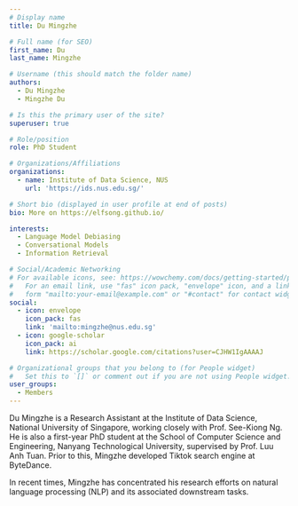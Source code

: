 ```yaml
---
# Display name
title: Du Mingzhe

# Full name (for SEO)
first_name: Du
last_name: Mingzhe

# Username (this should match the folder name)
authors:
  - Du Mingzhe
  - Mingzhe Du

# Is this the primary user of the site?
superuser: true

# Role/position
role: PhD Student

# Organizations/Affiliations
organizations:
  - name: Institute of Data Science, NUS
    url: 'https://ids.nus.edu.sg/'

# Short bio (displayed in user profile at end of posts)
bio: More on https://elfsong.github.io/

interests:
  - Language Model Debiasing
  - Conversational Models
  - Information Retrieval

# Social/Academic Networking
# For available icons, see: https://wowchemy.com/docs/getting-started/page-builder/#icons
#   For an email link, use "fas" icon pack, "envelope" icon, and a link in the
#   form "mailto:your-email@example.com" or "#contact" for contact widget.
social:
  - icon: envelope
    icon_pack: fas
    link: 'mailto:mingzhe@nus.edu.sg'
  - icon: google-scholar
    icon_pack: ai
    link: https://scholar.google.com/citations?user=CJHW1IgAAAAJ

# Organizational groups that you belong to (for People widget)
#   Set this to `[]` or comment out if you are not using People widget.
user_groups:
  - Members
---
```


Du Mingzhe is a Research Assistant at the Institute of Data Science, National University of Singapore, working closely with Prof. See-Kiong Ng. He is also a first-year PhD student at the School of Computer Science and Engineering, Nanyang Technological University, supervised by Prof. Luu Anh Tuan. Prior to this, Mingzhe developed Tiktok search engine at ByteDance.

In recent times, Mingzhe has concentrated his research efforts on natural language processing (NLP) and its associated downstream tasks.